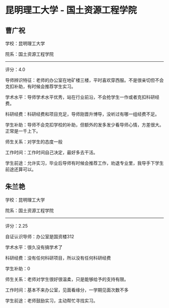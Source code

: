 # 昆明理工大学 - 国土资源工程学院

## 曹广祝

学校：昆明理工大学

院系：国土资源工程学院

* * *

评分：4.0

导师辨识特征：老师的办公室在地矿楼三楼，平时喜欢穿西服。不是很亲切但不会克扣补助，有时候会推荐学生实习。

学术水平：导师学术水平优秀，站在行业前沿，不会抢学生一作或者克扣科研经费。

科研经费：科研经费和项目充足，导师刚晋升博导，没听过有哪一组经费不足。

学生补助：导师不会克扣学校的补助，但额外的发多发少看导师心情，方差很大。正常是一千上下。

师生关系：对学生的态度一般

工作时间：工作时间自己决定，最好多去干活。

学生前途：允许实习，毕业后导师有时候会推荐工作，劝退专业里，我导手下学生前途还算可以。

## 朱兰艳

学校：昆明理工大学

院系：国土资源工程学院

* * *

评分：2.25

自证认识导师：办公室是国资楼312

学术水平：很久没有搞学术了

科研经费：没有任何科研项目，所以没有任何科研经费

学生补助：0

师生关系：老师对学生很好很温柔，只是能够给予的支持有限。

工作时间：基本不来办公室，见面看缘分，一学期见面次数不多

学生前途：老师鼓励实习，主动帮忙寻找实习。
